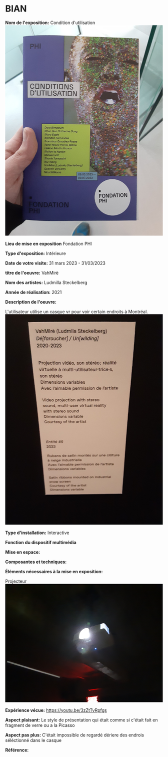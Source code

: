 # BIAN

**Nom de l'exposition:**
Condition d'utilisation
![media/brochure.jpg](media/brochure.jpg)

**Lieu de mise en exposition**
Fondation PHI

**Type d'exposition:**
Intérieure

**Date de votre visite:**
31 mars 2023 - 31/03/2023 

**titre de l'oeuvre:**
VahMirè

**Nom des artistes:**
Ludmilla Steckelberg

**Année de réalisation:** 
2021

**Description de l'oeuvre:**

L'utilisateur utilise un casque vr pour voir certain endroits à Montréal.
![media/affiche_visite.jpg](media/affiche_visite.jpg)

**Type d'installation:** Interactive


**Fonction du dispositif multimédia**


**Mise en espace:**


**Composantes et techniques:**


**Éléments nécessaires à la mise en exposition:**

Projecteur
![media/projecteur_visite.jpg](media/projecteur_visite.jpg)

**Expérience vécue:**
https://youtu.be/3zZtTvRpfgs

**Aspect plaisant:**
Le style de présentation qui était comme si c'était fait en fragment de verre ou a la Picasso

**Aspect pas plus:**
C'était impossible de regardé dériere des endrois séléctionné dans le casque

**Référence:**

